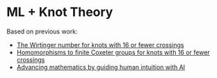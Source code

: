 # ML + Knot Theory

Based on previous work:

* [The Wirtinger number for knots with 16 or fewer crossings](https://github.com/pommevilla/calc_wirt)
* [Homomorphisms to finite Coxeter groups for knots with 16 or fewer crossings](https://github.com/ThisSentenceIsALie/Wirt_Hm)
* [Advancing mathematics by guiding human intuition with AI](https://www.nature.com/articles/s41586-021-04086-x)